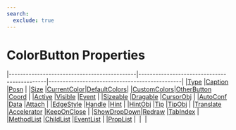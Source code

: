 ```yaml
---
search:
  exclude: true
---
```


<h1 class="heading"><span class="name">ColorButton Properties</span></h1>

|---------------------------------------------|---------------------------------------------|-----------------------------------------------|
|[Type](../properties/type.md)                |[Caption](../properties/caption.md)          |[Posn](../properties/posn.md)                  |
|[Size](../properties/size.md)                |[CurrentColor](../properties/currentcolor.md)|[DefaultColors](../properties/defaultcolors.md)|
|[CustomColors](../properties/customcolors.md)|[OtherButton](../properties/otherbutton.md)  |[Coord](../properties/coord.md)                |
|[Active](../properties/active.md)            |[Visible](../properties/visible.md)          |[Event](../properties/event.md)                |
|[Sizeable](../properties/sizeable.md)        |[Dragable](../properties/dragable.md)        |[CursorObj](../properties/cursorobj.md)        |
|[AutoConf](../properties/autoconf.md)        |[Data](../properties/data.md)                |[Attach](../properties/attach.md)              |
|[EdgeStyle](../properties/edgestyle.md)      |[Handle](../properties/handle.md)            |[Hint](../properties/hint.md)                  |
|[HintObj](../properties/hintobj.md)          |[Tip](../properties/tip.md)                  |[TipObj](../properties/tipobj.md)              |
|[Translate](../properties/translate.md)      |[Accelerator](../properties/accelerator.md)  |[KeepOnClose](../properties/keeponclose.md)    |
|[ShowDropDown](../properties/showdropdown.md)|[Redraw](../properties/redraw.md)            |[TabIndex](../properties/tabindex.md)          |
|[MethodList](../properties/methodlist.md)    |[ChildList](../properties/childlist.md)      |[EventList](../properties/eventlist.md)        |
|[PropList](../properties/proplist.md)        |&nbsp;                                       |&nbsp;                                         |
